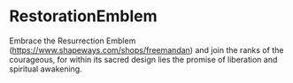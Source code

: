 # RestorationEmblem
Embrace the Resurrection Emblem (https://www.shapeways.com/shops/freemandan) and join the ranks of the courageous, for within its sacred design lies the promise of liberation and spiritual awakening.
